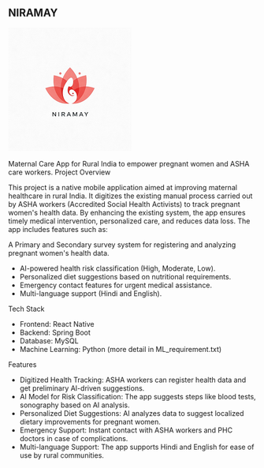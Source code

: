 ## NIRAMAY


![Logo](Assets/niramay_logo.png)



Maternal Care App for Rural India to empower pregnant women and ASHA care workers.
Project Overview

This project is a native mobile application aimed at improving maternal healthcare in rural India. It digitizes the existing manual process carried out by ASHA workers (Accredited Social Health Activists) to track pregnant women's health data. By enhancing the existing system, the app ensures timely medical intervention, personalized care, and reduces data loss. The app includes features such as:

A Primary and Secondary survey system for registering and analyzing pregnant women's health data.
- AI-powered health risk classification (High, Moderate, Low).
- Personalized diet suggestions based on nutritional requirements.
- Emergency contact features for urgent medical assistance.
- Multi-language support (Hindi and English).

Tech Stack
- Frontend: React Native
- Backend: Spring Boot
- Database: MySQL
- Machine Learning: Python (more detail in ML_requirement.txt)

Features
- Digitized Health Tracking: ASHA workers can register health data and get preliminary AI-driven suggestions.
- AI Model for Risk Classification: The app suggests steps like blood tests, sonography based on AI analysis.
- Personalized Diet Suggestions: AI analyzes data to suggest localized dietary improvements for pregnant women.
- Emergency Support: Instant contact with ASHA workers and PHC doctors in case of complications.
- Multi-language Support: The app supports Hindi and English for ease of use by rural communities.

